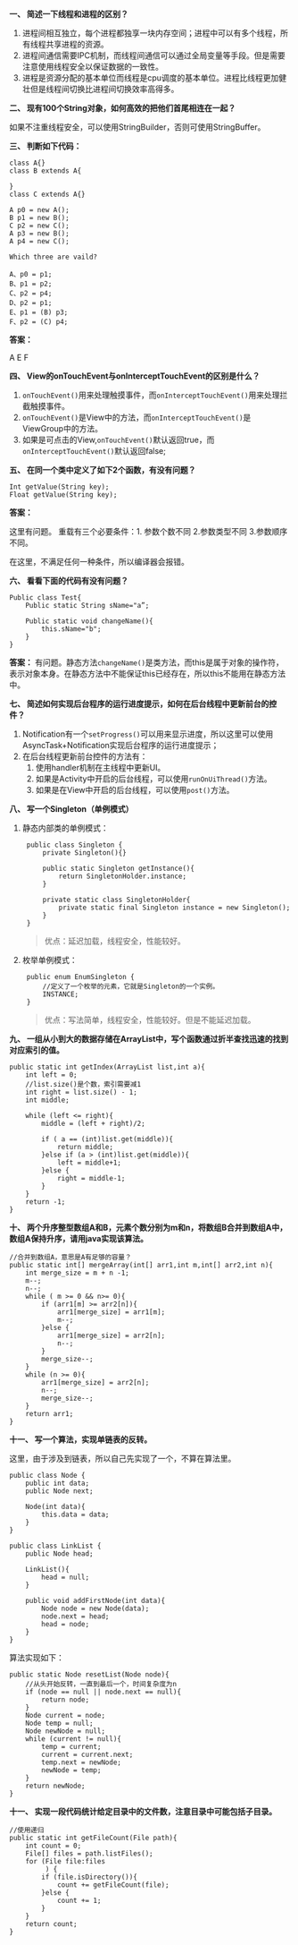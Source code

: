 **一、 简述一下线程和进程的区别？**

1. 进程间相互独立，每个进程都独享一块内存空间；进程中可以有多个线程，所有线程共享进程的资源。
2. 进程间通信需要IPC机制，而线程间通信可以通过全局变量等手段。但是需要注意使用线程安全以保证数据的一致性。
3. 进程是资源分配的基本单位而线程是cpu调度的基本单位。进程比线程更加健壮但是线程间切换比进程间切换效率高得多。

**二、 现有100个String对象，如何高效的把他们首尾相连在一起？**

如果不注重线程安全，可以使用StringBuilder，否则可使用StringBuffer。

**三、 判断如下代码：**

	class A{}
	class B extends A{
	
	}
	class C extends A{}

    A p0 = new A();
    B p1 = new B();
    C p2 = new C();
    A p3 = new B();
    A p4 = new C();

	Which three are vaild?

    A、p0 = p1;
    B、p1 = p2;
    C、p2 = p4;
	D、p2 = p1;
    E、p1 = (B) p3;
    F、p2 = (C) p4;

**答案：**

A E F

**四、 View的onTouchEvent与onInterceptTouchEvent的区别是什么？**
	

1. `onTouchEvent()`用来处理触摸事件，而`onInterceptTouchEvent()`用来处理拦截触摸事件。
2. `onTouchEvent()`是View中的方法，而`onInterceptTouchEvent()`是ViewGroup中的方法。
3. 如果是可点击的View,`onTouchEvent()`默认返回true，而`onInterceptTouchEvent()`默认返回false;

**五、 在同一个类中定义了如下2个函数，有没有问题？**

	Int getValue(String key);
	Float getValue(String key);

**答案：**

这里有问题。
重载有三个必要条件：1. 参数个数不同   2.参数类型不同 3.参数顺序不同。<br>

在这里，不满足任何一种条件，所以编译器会报错。

**六、 看看下面的代码有没有问题？**

	Public class Test{
		Public static String sName="a”;

		Public static void changeName(){
			this.sName="b";
		}
	}

**答案：**
有问题。静态方法`changeName()`是类方法，而this是属于对象的操作符，表示对象本身。在静态方法中不能保证this已经存在，所以this不能用在静态方法中。

**七、 简述如何实现后台程序的运行进度提示，如何在后台线程中更新前台的控件？**

1. Notification有一个`setProgress()`可以用来显示进度，所以这里可以使用AsyncTask+Notification实现后台程序的运行进度提示；
2. 在后台线程更新前台控件的方法有：
	1. 使用handler机制在主线程中更新UI。
	2. 如果是Activity中开启的后台线程，可以使用`runOnUiThread()`方法。
	3. 如果是在View中开启的后台线程，可以使用`post()`方法。

**八、 写一个Singleton（单例模式）**

1. 静态内部类的单例模式：

		public class Singleton {
			private Singleton(){}
		
			public static Singleton getInstance(){
		    	return SingletonHolder.instance;
			}
		
		    private static class SingletonHolder{
		        private static final Singleton instance = new Singleton();
		    }
		}

	>优点：延迟加载，线程安全，性能较好。

2. 枚举单例模式：

		public enum EnumSingleton {
		    //定义了一个枚举的元素，它就是Singleton的一个实例。
		    INSTANCE;
		}
	>优点：写法简单，线程安全，性能较好。但是不能延迟加载。

**九、 一组从小到大的数据存储在ArrayList中，写个函数通过折半查找迅速的找到对应索引的值。**

    public static int getIndex(ArrayList list,int a){
        int left = 0;
		//list.size()是个数，索引需要减1
        int right = list.size() - 1;
        int middle;

        while (left <= right){
            middle = (left + right)/2;

            if ( a == (int)list.get(middle)){
                return middle;
            }else if (a > (int)list.get(middle)){
                left = middle+1;
            }else {
                right = middle-1;
            }
        }
        return -1;
    }

**十、 两个升序整型数组A和B，元素个数分别为m和n，将数组B合并到数组A中，数组A保持升序，请用java实现该算法。**

	//合并到数组A，意思是A有足够的容量？
    public static int[] mergeArray(int[] arr1,int m,int[] arr2,int n){
        int merge_size = m + n -1;
        m--;
        n--;
        while ( m >= 0 && n>= 0){
            if (arr1[m] >= arr2[n]){
                arr1[merge_size] = arr1[m];
                m--;
            }else {
                arr1[merge_size] = arr2[n];
                n--;
            }
            merge_size--;
        }
        while (n >= 0){
            arr1[merge_size] = arr2[n];
            n--;
            merge_size--;
        }
        return arr1;
    }

**十一、 写一个算法，实现单链表的反转。**

这里，由于涉及到链表，所以自己先实现了一个，不算在算法里。

	public class Node {
	    public int data;
	    public Node next;
	
	    Node(int data){
	        this.data = data;
	    }
	}

	public class LinkList {
	    public Node head;
	
	    LinkList(){
	        head = null;
	    }
	
	    public void addFirstNode(int data){
	        Node node = new Node(data);
	        node.next = head;
	        head = node;
	    }
	}

算法实现如下：

	public static Node resetList(Node node){
        //从头开始反转，一直到最后一个，时间复杂度为n
        if (node == null || node.next == null){
            return node;
        }
        Node current = node;
        Node temp = null;
        Node newNode = null;
        while (current != null){
            temp = current;
            current = current.next;
            temp.next = newNode;
            newNode = temp;
        }
        return newNode;
    }

**十一、 实现一段代码统计给定目录中的文件数，注意目录中可能包括子目录。**

	//使用递归
	public static int getFileCount(File path){
        int count = 0;
        File[] files = path.listFiles();
        for (File file:files
             ) {
            if (file.isDirectory()){
                count += getFileCount(file);
            }else {
                count += 1;
            }
        }
        return count;
    }